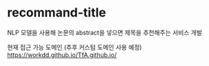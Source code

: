 # recommand-title
NLP 모델을 사용해 논문의 abstract을 넣으면 제목을 추천해주는 서비스 개발
 
현재 접근 가능 도메인 (추후 커스텀 도메인 사용 예정)
https://workdd.github.io/TfA.github.io/

